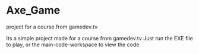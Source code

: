 # Axe_Game
project for a course from gamedev.tv


Its a simple project made for a course from gamedev.tv
Just run the EXE file to play, or the main-code-workspace to view the code
